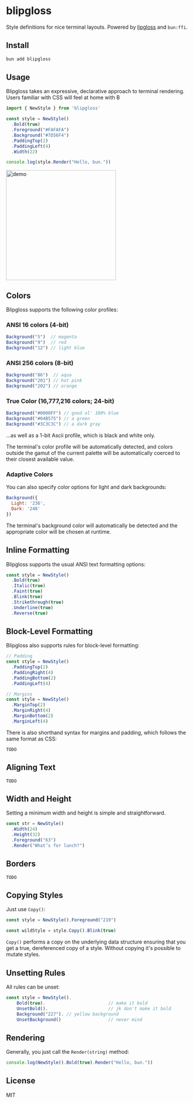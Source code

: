 # blipgloss

Style definitions for nice terminal layouts. Powered by [lipgloss](https://github.com/charmbracelet/lipgloss) and `bun:ffi`.

## Install

```bash
bun add blipgloss
```

## Usage

Blipgloss takes an expressive, declarative approach to terminal rendering. Users familiar with CSS will feel at home with B

```ts
import { NewStyle } from 'blipgloss'

const style = NewStyle()
  .Bold(true)
  .Foreground("#FAFAFA")
  .Background("#7D56F4")
  .PaddingTop(2)
  .PaddingLeft(4)
  .Width(22)

console.log(style.Render("Hello, bun."))
```

<img src="https://i.imgur.com/TKhvhlR.png" alt="demo" width="300" />

## Colors

Blipgloss supports the following color profiles:

### ANSI 16 colors (4-bit)

```js
Background("5")  // magenta
Background("9")  // red
Background("12") // light blue
```

### ANSI 256 colors (8-bit)

```js
Background("86")  // aqua
Background("201") // hot pink
Background("202") // orange
```

### True Color (16,777,216 colors; 24-bit)

```js
Background("#0000FF") // good ol' 100% blue
Background("#04B575") // a green
Background("#3C3C3C") // a dark gray
```

...as well as a 1-bit Ascii profile, which is black and white only.

The terminal's color profile will be automatically detected, and colors outside the gamut of the current palette will be automatically coerced to their closest available value.

### Adaptive Colors

You can also specify color options for light and dark backgrounds:

```js
Background({
  Light: '236',
  Dark: '248'
})
```

The terminal's background color will automatically be detected and the appropriate color will be chosen at runtime.

## Inline Formatting

Blipgloss supports the usual ANSI text formatting options:

```js
const style = NewStyle()
  .Bold(true)
  .Italic(true)
  .Faint(true)
  .Blink(true)
  .Strikethrough(true)
  .Underline(true)
  .Reverse(true)
```

## Block-Level Formatting

Blipgloss also supports rules for block-level formatting:

```js
// Padding
const style = NewStyle()
  .PaddingTop(2)
  .PaddingRight(4)
  .PaddingBottom(2)
  .PaddingLeft(4)

// Margins
const style = NewStyle()
  .MarginTop(2)
  .MarginRight(4)
  .MarginBottom(2)
  .MarginLeft(4)
```

There is also shorthand syntax for margins and padding, which follows the same format as CSS:

`TODO`

## Aligning Text

`TODO`

## Width and Height

Setting a minimum width and height is simple and straightforward.

```js
const str = NewStyle()
  .Width(24)
  .Height(32)
  .Foreground("63")
  .Render("What’s for lunch?")
```

## Borders

`TODO`

## Copying Styles

Just use `Copy()`:

```js
const style = NewStyle().Foreground("219")

const wildStyle = style.Copy().Blink(true)
```

`Copy()` performs a copy on the underlying data structure ensuring that you get a true, dereferenced copy of a style. Without copying it's possible to mutate styles.

## Unsetting Rules

All rules can be unset:

```js
const style = NewStyle().
    Bold(true).                        // make it bold
    UnsetBold().                       // jk don't make it bold
    Background("227"). // yellow background
    UnsetBackground()                  // never mind
```

## Rendering

Generally, you just call the `Render(string)` method:

```js
console.log(NewStyle().Bold(true).Render("Hello, bun."))
```

## License

MIT

